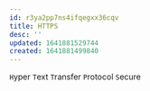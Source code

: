 ```yaml
---
id: r3ya2pp7ns4ifqegxx36cqv
title: HTTPS
desc: ''
updated: 1641881529744
created: 1641881499840
---
```



`H`yper `T`ext `T`ransfer `P`rotocol `S`ecure
